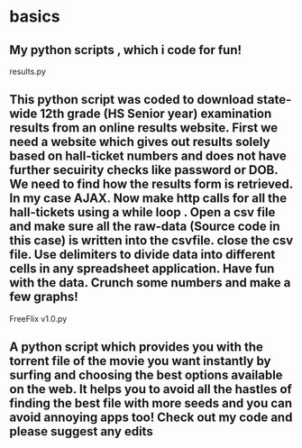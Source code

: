 # basics
My python scripts , which i code for fun!
-----------------------------------------
results.py

This python script was coded to download state-wide 12th grade (HS Senior year) examination results from an online results website. First we need a website which gives out results solely based on hall-ticket numbers and does not have further secuirity checks like password or DOB. We need to find how the results form is retrieved. In my case AJAX. Now make http calls for all the hall-tickets using a while loop . Open a csv file and make sure all the raw-data (Source code in this case) is written into the csvfile. close the csv file. Use delimiters to divide data into different cells in any spreadsheet application. Have fun with the data. Crunch some numbers and make a few graphs! 
-----------------------------------------
FreeFlix v1.0.py

A python script which provides you with the torrent file of the movie you want instantly by surfing and choosing the best options available on the web. It helps you to avoid all the hastles of finding the best file with more seeds and you can avoid annoying apps too! Check out my code and please suggest any edits
------------------------------------------
